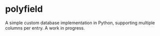 # polyfield

A simple custom database implementation in Python, supporting multiple columns per entry. A work in progress.
